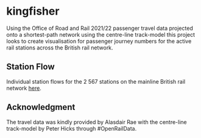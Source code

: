 # kingfisher
Using the Office of Road and Rail 2021/22 passenger travel data projected onto a shortest-path network using the centre-line track-model this project looks to create visualisation for passenger journey numbers for the active rail stations across the British rail network.

## Station Flow
Individual station flows for the 2 567 stations on the mainline British rail network [here](station.md).

## Acknowledgment
The travel data was kindly provided by Alasdair Rae with the centre-line track-model by Peter Hicks through #OpenRailData.
